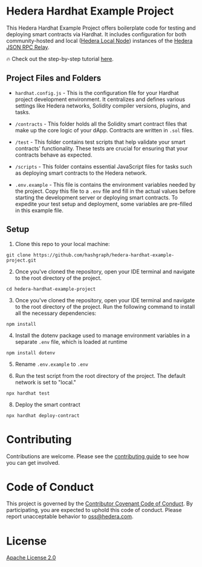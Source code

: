 # Hedera Hardhat Example Project

This Hedera Hardhat Example Project offers boilerplate code for testing and deploying smart contracts via Hardhat. It includes configuration for both community-hosted and local ([Hedera Local Node](https://github.com/hashgraph/hedera-local-node)) instances of the [Hedera JSON RPC Relay](https://github.com/hashgraph/hedera-json-rpc-relay). 

:fire: Check out the step-by-step tutorial [here](https://docs.hedera.com/hedera/tutorials/smart-contracts/deploy-a-smart-contract-using-hardhat-and-hedera-json-rpc-relays).

## Project Files and Folders

- `hardhat.config.js` - This is the configuration file for your Hardhat project development environment. It centralizes and defines various settings like Hedera networks, Solidity compiler versions, plugins, and tasks.

- `/contracts` - This folder holds all the Solidity smart contract files that make up the core logic of your dApp. Contracts are written in `.sol` files.

- `/test` - This folder contains test scripts that help validate your smart contracts' functionality. These tests are crucial for ensuring that your contracts behave as expected.
  
-  `/scripts` - This folder contains essential JavaScript files for tasks such as deploying smart contracts to the Hedera network. 

- `.env.example` - This file is contains the environment variables needed by the project. Copy this file to a `.env` file and fill in the actual values before starting the development server or deploying smart contracts. To expedite your test setup and deployment, some variables are pre-filled in this example file.
  
## Setup

1. Clone this repo to your local machine:

```shell
git clone https://github.com/hashgraph/hedera-hardhat-example-project.git
```

2. Once you've cloned the repository, open your IDE terminal and navigate to the root directory of the project.

```shell
cd hedera-hardhat-example-project
```

3. Once you've cloned the repository, open your IDE terminal and navigate to the root directory of the project. Run the following command to install all the necessary dependencies:

```shell
npm install
```
4. Install the dotenv package used to manage environment variables in a separate `.env` file, which is loaded at runtime

```shell
npm install dotenv
```

5. Rename `.env.example` to `.env`

6. Run the test script from the root directory of the project. The default network is set to "local."

```shell
npx hardhat test
```

8. Deploy the smart contract

```shell
npx hardhat deploy-contract
```

# Contributing
Contributions are welcome. Please see the
[contributing guide](https://github.com/hashgraph/.github/blob/main/CONTRIBUTING.md)
to see how you can get involved.

# Code of Conduct
This project is governed by the
[Contributor Covenant Code of Conduct](https://github.com/hashgraph/.github/blob/main/CODE_OF_CONDUCT.md). By
participating, you are expected to uphold this code of conduct. Please report unacceptable behavior
to [oss@hedera.com](mailto:oss@hedera.com).

# License
[Apache License 2.0](LICENSE)
